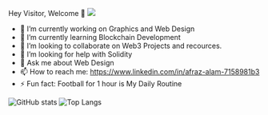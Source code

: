  Hey Visitor, Welcome 👋
![](https://visitor-badge.laobi.icu/badge?page_id=afrazalamjrafrazalamjr)




- 🔭 I’m currently working on Graphics and Web Design
- 🌱 I’m currently learning Blockchain Development
- 👯 I’m looking to collaborate on Web3 Projects and recources.
- 🤔 I’m looking for help with Solidity
- 💬 Ask me about Web Design
- 📫 How to reach me: https://www.linkedin.com/in/afraz-alam-7158981b3
- ⚡ Fun fact: Football for 1 hour is My Daily Routine

![GitHub stats](https://github-readme-stats.vercel.app/api?username=afrazalamjr&show_icons=true&theme=tokyonight)
![Top Langs](https://github-readme-stats.vercel.app/api/top-langs/?username=afrazalamjr&theme=tokyonight)

